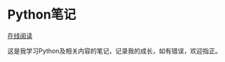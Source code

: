 # Python笔记

[在线阅读](https://geekerhua.gitbooks.io/fullstack-notes/content/)

这是我学习Python及相关内容的笔记，记录我的成长，如有错误，欢迎指正。